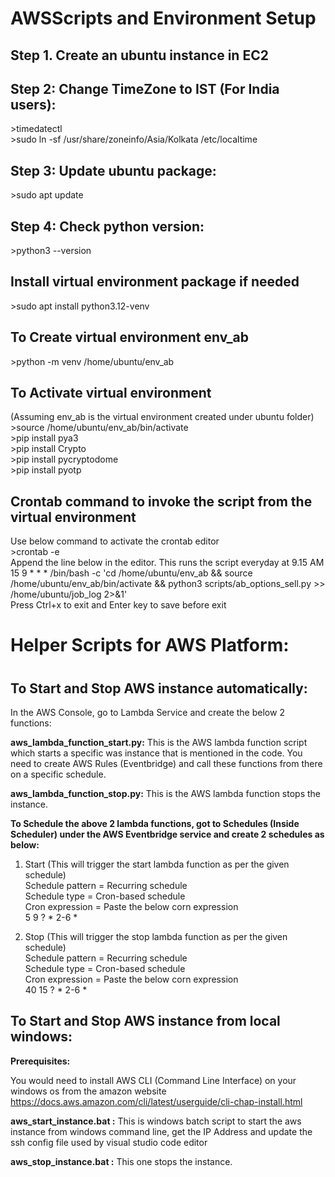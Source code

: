 # AWSScripts and Environment Setup
<h2>Step 1. Create an ubuntu instance in EC2</h2>

<h2>Step 2: Change TimeZone to IST (For India users):</h2>
>timedatectl
<br>>sudo ln -sf /usr/share/zoneinfo/Asia/Kolkata /etc/localtime
<h2>Step 3: Update ubuntu package:</h2>
>sudo apt update
<h2>Step 4: Check python version:</h2>
>python3 --version

<h2>Install virtual environment package if needed</h2>
>sudo apt install python3.12-venv

<h2>To Create virtual environment env_ab</h2>
>python -m venv /home/ubuntu/env_ab

<h2>To Activate virtual environment</h2> (Assuming env_ab is the virtual environment created under ubuntu folder)
>source /home/ubuntu/env_ab/bin/activate
<br>
>pip install pya3<br>
>pip install Crypto<br>
>pip install pycryptodome<br>
>pip install pyotp<br>

<h2>Crontab command to invoke the script from the virtual environment</h2>
Use below command to activate the crontab editor
<br>>crontab -e
<br>Append the line below in the editor. This runs the script everyday at 9.15 AM
<br>15 9 * * * /bin/bash -c 'cd /home/ubuntu/env_ab && source /home/ubuntu/env_ab/bin/activate &&  python3 scripts/ab_options_sell.py >> /home/ubuntu/job_log 2>&1'
<br>Press Ctrl+x to exit and Enter key to save before exit

<h1>Helper Scripts for AWS Platform:<h1>
<h2>To Start and Stop AWS instance automatically:</h2>

In the AWS Console, go to Lambda Service and create the below 2 functions:

<b>aws_lambda_function_start.py:</b> 
  This is the AWS lambda function script which starts a specific was instance that is mentioned in the code. You need to create AWS Rules (Eventbridge) and call these functions from there on a specific schedule.

<b>aws_lambda_function_stop.py:</b> 
  This is the AWS lambda function stops the instance. 

<b>
To Schedule the above 2 lambda functions, got to Schedules (Inside Scheduler) under the AWS Eventbridge service and create 2 schedules as below:
</b>


1. Start (This will trigger the start lambda function as per the given schedule)<br>
Schedule pattern = Recurring schedule<br>
Schedule type = Cron-based schedule<br>
Cron expression = Paste the below corn expression<br> 
5 9 ? * 2-6 *

2. Stop (This will trigger the stop lambda function as per the given schedule)<br>
Schedule pattern = Recurring schedule<br>
Schedule type = Cron-based schedule<br>
Cron expression = Paste the below corn expression<br> 
40 15 ? * 2-6 *

<h2>To Start and Stop AWS instance from local windows:</h2>

<b>Prerequisites:</b>

You would need to install AWS CLI (Command Line Interface) on your windows os from the amazon website https://docs.aws.amazon.com/cli/latest/userguide/cli-chap-install.html

<b>aws_start_instance.bat :</b>
  This is windows batch script to start the aws instance from windows command line, get the IP Address and update the ssh config file used by visual studio code editor 

<b>aws_stop_instance.bat :</b> 
  This one stops the instance.
